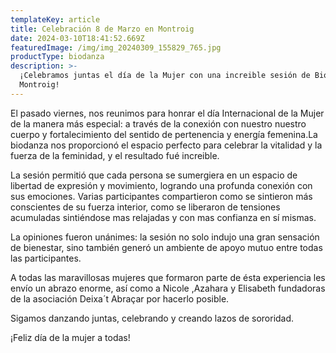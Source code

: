 ```yaml
---
templateKey: article
title: Celebración 8 de Marzo en Montroig
date: 2024-03-10T18:41:52.669Z
featuredImage: /img/img_20240309_155829_765.jpg
productType: biodanza
description: >-
  ¡Celebramos juntas el día de la Mujer con una increible sesión de Biodanza en
  Montroig!
---
```

El pasado viernes, nos reunimos para honrar el día Internacional de la Mujer de la manera más especial: a través de la conexión con nuestro nuestro cuerpo y fortalecimiento del sentido de pertenencia y energía femenina.La biodanza nos proporcionó el espacio perfecto para celebrar la vitalidad y la fuerza de la feminidad, y el resultado fué increible.

La sesión permitió que cada persona se sumergiera en un espacio de libertad de expresión y movimiento, logrando una profunda conexión con sus emociones. Varias participantes compartieron como se sintieron más conscientes de su fuerza interior, como se liberaron de tensiones acumuladas sintiéndose mas relajadas y con mas confianza en sí mismas.

La opiniones fueron unánimes: la sesión no solo indujo una gran sensación de bienestar, sino también generó un ambiente de apoyo mutuo entre todas las participantes. 

A todas las maravillosas mujeres que formaron parte de ésta experiencia les envío un abrazo enorme, así como a Nicole ,Azahara y Elisabeth fundadoras de la asociación Deixa´t Abraçar por hacerlo posible.

Sigamos danzando juntas, celebrando y creando lazos de sororidad.

¡Feliz día de la mujer a todas!
